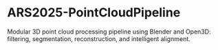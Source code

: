 # ARS2025-PointCloudPipeline
Modular 3D point cloud processing pipeline using Blender and Open3D: filtering, segmentation, reconstruction, and intelligent alignment.
